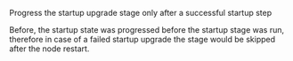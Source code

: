 Progress the startup upgrade stage only after a successful startup step

Before, the startup state was progressed before the startup stage was run,
therefore in case of a failed startup upgrade the stage would be skipped after
the node restart.

